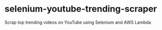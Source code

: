 # selenium-youtube-trending-scraper
Scrap top trending videos on YouTube using Selenium and AWS Lambda
